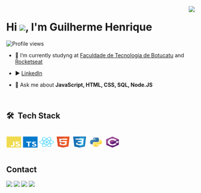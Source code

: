 <img align="right" height="590em" src="https://raw.githubusercontent.com/gist/guihenriquelb/f879c18d1435153cf3e3f55b5c57c638/raw/7448a5bab05cf8395310dd4d20ae17bc746224f6/gitcard1.svg"/>
<h1 align="left">Hi <img src="https://raw.githubusercontent.com/kaueMarques/kaueMarques/master/hi.gif" height="30px">, I'm Guilherme Henrique</h1>
<p align="left"> <img src="https://komarev.com/ghpvc/?username=guihenriquelb&color=yellow" alt="Profile views" /> </p>


- 🔭 I’m currently studyng at [Faculdade de Tecnologia de Botucatu](https://www.fatecbt.edu.br/fatec/index.php/tecnologia-em-analise-e-desenvolvimento-de-sistemas/) and [Rocketseat](https://github.com/Rocketseat)

- ▶️ [LinkedIn](https://www.linkedin.com/in/guihenriquelb/)

- 💬 Ask me about **JavaScript, HTML, CSS, SQL, Node.JS**



<br>

## 🛠 &nbsp;Tech Stack

<div style="display: inline_block"><br>
  <img align="center" alt="Rafa-Js" height="30" width="40" src="https://raw.githubusercontent.com/devicons/devicon/master/icons/javascript/javascript-plain.svg">
  <img align="center" alt="Rafa-Ts" height="30" width="40" src="https://raw.githubusercontent.com/devicons/devicon/master/icons/typescript/typescript-plain.svg">
  <img align="center" alt="Rafa-React" height="30" width="40" src="https://raw.githubusercontent.com/devicons/devicon/master/icons/react/react-original.svg">
  <img align="center" alt="Rafa-HTML" height="30" width="40" src="https://raw.githubusercontent.com/devicons/devicon/master/icons/html5/html5-original.svg">
  <img align="center" alt="Rafa-CSS" height="30" width="40" src="https://raw.githubusercontent.com/devicons/devicon/master/icons/css3/css3-original.svg">
  <img align="center" alt="Rafa-Python" height="30" width="40" src="https://raw.githubusercontent.com/devicons/devicon/master/icons/python/python-original.svg">
  <img align="center" alt="Rafa-Csharp" height="30" width="40" src="https://raw.githubusercontent.com/devicons/devicon/master/icons/csharp/csharp-original.svg">
</div>


<br>

## Contact

<p align="left">

  <a href="https://api.whatsapp.com/send?phone=5514991290862&text=Ol%C3%A1!%20Estou%20entrando%20em%20contato%2C%20ap%C3%B3s%20acessar%20seu%20GitHub." alt="WhatsApp">
  <img src="https://img.shields.io/badge/-WhatsApp-25d366?style=flat-square&labelColor=25d366&logo=whatsapp&logoColor=white&link=API-DO-SEU-WHATSAPP"/></a>


  <a href="https://www.linkedin.com/in/guilherme-henrique-778046192/" alt="Linkedin">
  <img src="https://img.shields.io/badge/-Linkedin-0e76a8?style=flat-square&logo=Linkedin&logoColor=white&link=https://www.linkedin.com/in/guilherme-henrique-778046192/" /></a>



  <a href="https://www.facebook.com/guilh3rme77/" alt="Facebook">
  <img src="https://img.shields.io/badge/-Facebook-4267B2?style=flat-square&labelColor=4267B2&logo=facebook&logoColor=white&link=LINK-DO-SEU-INSTAGRAM"/></a>

  <a href="https://www.instagram.com/guihenriquelb/" alt="Instagram" target="_blank">
  <img src="https://img.shields.io/badge/-Instagram-DF0174?style=flat-square&labelColor=DF0174&logo=instagram&logoColor=white&link=LINK-DO-SEU-INSTAGRAM"/></a>
</p>  



